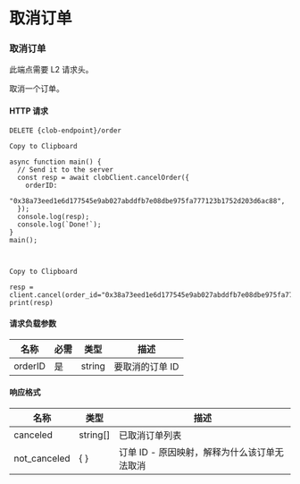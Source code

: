 # 取消订单

### 取消订单

此端点需要 L2 请求头。

取消一个订单。

#### HTTP 请求

`DELETE {clob-endpoint}/order`


    Copy to Clipboard

    async function main() {
      // Send it to the server
      const resp = await clobClient.cancelOrder({
        orderID:
          "0x38a73eed1e6d177545e9ab027abddfb7e08dbe975fa777123b1752d203d6ac88",
      });
      console.log(resp);
      console.log(`Done!`);
    }
    main();



    Copy to Clipboard

    resp = client.cancel(order_id="0x38a73eed1e6d177545e9ab027abddfb7e08dbe975fa777123b1752d203d6ac88")
    print(resp)


#### 请求负载参数

名称 | 必需 | 类型 | 描述
---|---|---|---
orderID | 是 | string | 要取消的订单 ID

#### 响应格式

名称 | 类型 | 描述
---|---|---
canceled | string[] | 已取消订单列表
not_canceled | { } | 订单 ID - 原因映射，解释为什么该订单无法取消
